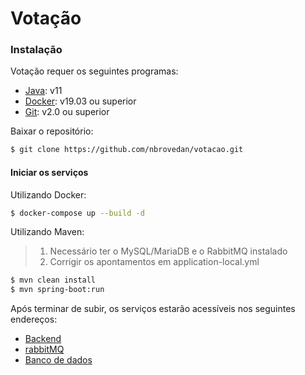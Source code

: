 # Votação

### Instalação

Votação requer os seguintes programas:
* [Java](https://jdk.java.net/java-se-ri/11): v11
* [Docker](https://docs.docker.com/desktop/): v19.03 ou superior
* [Git](https://git-scm.com/downloads/): v2.0 ou superior

Baixar o repositório:
```sh
$ git clone https://github.com/nbrovedan/votacao.git
```
#### Iniciar os serviços
Utilizando Docker:
```sh
$ docker-compose up --build -d
```
Utilizando Maven:
> 1. Necessário ter o MySQL/MariaDB e o RabbitMQ instalado
> 2. Corrigir os apontamentos em application-local.yml
```sh
$ mvn clean install
$ mvn spring-boot:run
```

Após terminar de subir, os serviços estarão acessíveis nos seguintes endereços:
* [Backend](http://localhost:15125/swagger-ui.html)
* [rabbitMQ](http://localhost:15123/)
* [Banco de dados](http://localhost:15124)
